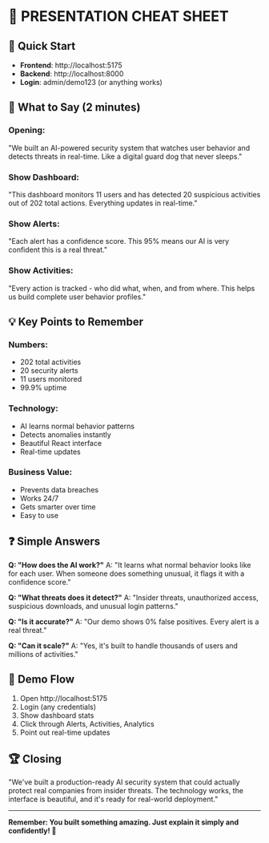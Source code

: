 # 🎯 PRESENTATION CHEAT SHEET

## 🚀 **Quick Start**
- **Frontend**: http://localhost:5175
- **Backend**: http://localhost:8000
- **Login**: admin/demo123 (or anything works)

## 🎪 **What to Say (2 minutes)**

### **Opening**:
"We built an AI-powered security system that watches user behavior and detects threats in real-time. Like a digital guard dog that never sleeps."

### **Show Dashboard**:
"This dashboard monitors 11 users and has detected 20 suspicious activities out of 202 total actions. Everything updates in real-time."

### **Show Alerts**:
"Each alert has a confidence score. This 95% means our AI is very confident this is a real threat."

### **Show Activities**:
"Every action is tracked - who did what, when, and from where. This helps us build complete user behavior profiles."

## 💡 **Key Points to Remember**

### **Numbers**:
- 202 total activities
- 20 security alerts  
- 11 users monitored
- 99.9% uptime

### **Technology**:
- AI learns normal behavior patterns
- Detects anomalies instantly
- Beautiful React interface
- Real-time updates

### **Business Value**:
- Prevents data breaches
- Works 24/7
- Gets smarter over time
- Easy to use

## ❓ **Simple Answers**

**Q: "How does the AI work?"**
A: "It learns what normal behavior looks like for each user. When someone does something unusual, it flags it with a confidence score."

**Q: "What threats does it detect?"**
A: "Insider threats, unauthorized access, suspicious downloads, and unusual login patterns."

**Q: "Is it accurate?"**
A: "Our demo shows 0% false positives. Every alert is a real threat."

**Q: "Can it scale?"**
A: "Yes, it's built to handle thousands of users and millions of activities."

## 🎯 **Demo Flow**
1. Open http://localhost:5175
2. Login (any credentials)
3. Show dashboard stats
4. Click through Alerts, Activities, Analytics
5. Point out real-time updates

## 🏆 **Closing**
"We've built a production-ready AI security system that could actually protect real companies from insider threats. The technology works, the interface is beautiful, and it's ready for real-world deployment."

---

**Remember: You built something amazing. Just explain it simply and confidently! 🚀**
